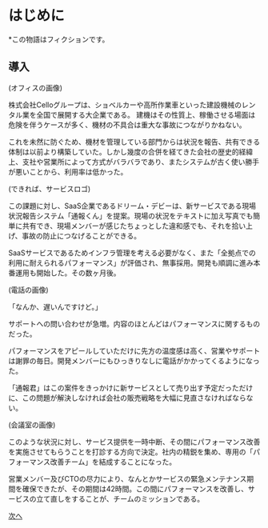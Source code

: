 # はじめに
*この物語はフィクションです。
## 導入

(オフィスの画像)


株式会社Celloグループは、ショベルカーや高所作業車といった建設機械のレンタル業を全国で展開する大企業である。
建機はその性質上、稼働させる場面は危険を伴うケースが多く、機材の不具合は重大な事故につながりかねない。

これを未然に防ぐため、機材を管理している部門からは状況を報告、共有できる体制は以前より構築していた。しかし幾度の合併を経てきた会社の歴史的経緯上、支社や営業所によって方式がバラバラであり、またシステムが古く使い勝手が悪いことから、利用率は低かった。

(できれば、サービスロゴ)

この課題に対し、SaaS企業であるドリーム・デビーは、新サービスである現場状況報告システム「通報くん」を提案。現場の状況をテキストに加え写真でも簡単に共有でき、現場メンバーが感じたちょっとした違和感でも、それを拾い上げ、事故の防止につなげることができる。

SaaSサービスであるためインフラ管理を考える必要がなく、また「全拠点での利用に耐えられるパフォーマンス」が評価され、無事採用。開発も順調に進み本番運用も開始した。その数ヶ月後。

(電話の画像)

「なんか、遅いんですけど。」

サポートへの問い合わせが急増。内容のほとんどはパフォーマンスに関するものだった。

パフォーマンスをアピールしていただけに先方の温度感は高く、営業やサポートは謝罪の毎日。開発メンバーにもひっきりなしに電話がかかってくるようになった。　　

「通報君」はこの案件をきっかけに新サービスとして売り出す予定だっただけに、この問題が解決しなければ会社の販売戦略を大幅に見直さなければならない。

(会議室の画像)

このような状況に対し、サービス提供を一時中断、その間にパフォーマンス改善を実施させてもらうことを打診する方向で決定。社内の精鋭を集め、専用の「パフォーマンス改善チーム」を結成することになった。

営業メンバー及びCTOの尽力により、なんとかサービスの緊急メンテナンス期間を確保できたが、その期間は42時間。この間にパフォーマンスを改善し、サービスの立て直しをすることが、チームのミッションである。


[次へ](./02_Target.md)
